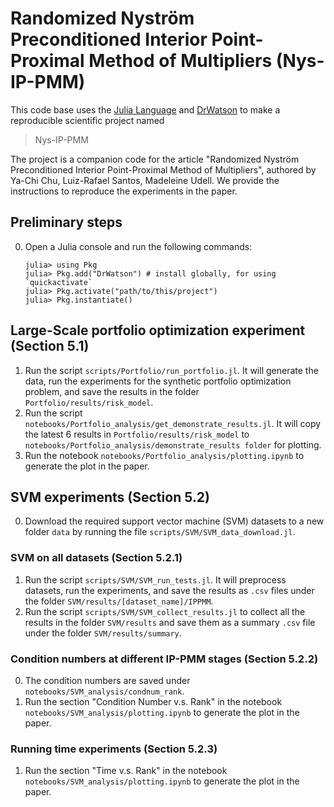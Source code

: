 # Randomized Nyström Preconditioned Interior Point-Proximal Method of Multipliers (Nys-IP-PMM)
This code base uses the [Julia Language](https://julialang.org/) and
[DrWatson](https://juliadynamics.github.io/DrWatson.jl/stable/)
to make a reproducible scientific project named
> Nys-IP-PMM

The project is a companion code for the article "Randomized Nyström Preconditioned Interior Point-Proximal Method of Multipliers", authored by Ya-Chi Chu, Luiz-Rafael Santos, Madeleine Udell. 
We provide the instructions to reproduce the experiments in the paper.

## Preliminary steps
0. Open a Julia console and run the following commands:
   ```
   julia> using Pkg
   julia> Pkg.add("DrWatson") # install globally, for using `quickactivate`
   julia> Pkg.activate("path/to/this/project")
   julia> Pkg.instantiate()
   ```

## Large-Scale portfolio optimization experiment (Section 5.1)
1. Run the script `scripts/Portfolio/run_portfolio.jl`. It will generate the data, run the experiments for the synthetic portfolio optimization problem, and save the results in the folder `Portfolio/results/risk_model`.
2. Run the script `notebooks/Portfolio_analysis/get_demonstrate_results.jl`. It will copy the latest 6 results in `Portfolio/results/risk_model` to `notebooks/Portfolio_analysis/demonstrate_results folder` for plotting.
3. Run the notebook `notebooks/Portfolio_analysis/plotting.ipynb` to generate the plot in the paper.

## SVM experiments (Section 5.2)
0. Download the required support vector machine (SVM) datasets to a new folder `data` by running the file `scripts/SVM/SVM_data_download.jl`.

### SVM on all datasets (Section 5.2.1)
1. Run the script `scripts/SVM/SVM_run_tests.jl`. It will preprocess datasets, run the experiments, and save the results as `.csv` files under the folder `SVM/results/[dataset_name]/IPPMM`.
2. Run the script `scripts/SVM/SVM_collect_results.jl` to collect all the results in the folder `SVM/results` and save them as a summary `.csv` file under the folder `SVM/results/summary`.

### Condition numbers at different IP-PMM stages (Section 5.2.2)
0. The condition numbers are saved under `notebooks/SVM_analysis/condnum_rank`.
1. Run the section "Condition Number v.s. Rank" in the notebook `notebooks/SVM_analysis/plotting.ipynb` to generate the plot in the paper.

### Running time experiments (Section 5.2.3)
1. Run the section "Time v.s. Rank" in the notebook `notebooks/SVM_analysis/plotting.ipynb` to generate the plot in the paper.


<!-- To (locally) reproduce this project, do the following:

0. Download this code base. Notice that raw data are not included and need to be downloaded independently.

This will install all necessary packages for you to be able to run the scripts and
everything should work out of the box, including correctly finding local paths.

You may notice that most scripts start with the commands:
```julia
# using DrWatson
# @quickactivate "Nys-IP-PMM"
```
which auto-activate the project and enable local path handling from DrWatson. -->
